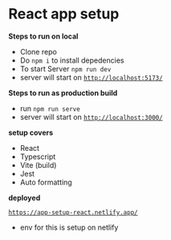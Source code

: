 # React app setup

**Steps to run on local**

- Clone repo
- Do `npm i` to install depedencies
- To start Server `npm run dev`
- server will start on [`http://localhost:5173/`](http://localhost:5173/)

**Steps to run as production build**

- run `npm run serve`
- server will start on [`http://localhost:3000/`](http://localhost:3000/)

**setup covers**

- React
- Typescript
- Vite (build)
- Jest
- Auto formatting

**deployed**

[`https://app-setup-react.netlify.app/`](https://app-setup-react.netlify.app/)

- env for this is setup on netlify
